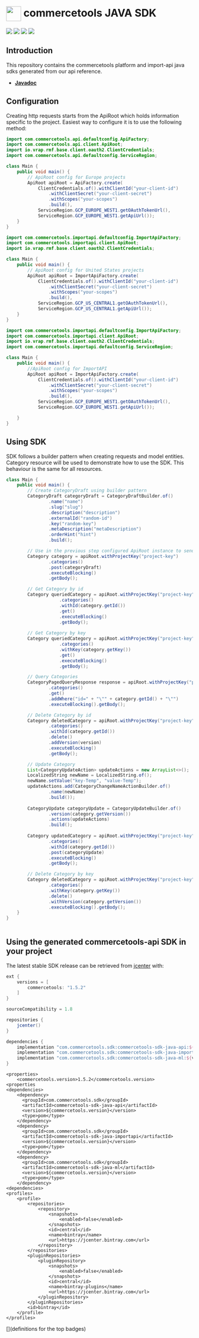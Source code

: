 # <img src="build/theme/resources/CT_cube_200px.png" width="40" align="center"></img> commercetools JAVA SDK


[![][travis img]][travis]
[![][maven img]][maven]
[![][snyk img]][snyk]
[![][license img]][license]

## Introduction

This repository contains the commercetools platform and import-api java sdks generated from our api reference.

* [<strong>Javadoc</strong>](https://commercetools.github.io/commercetools-sdk-java-v2/javadoc/index.html)

## Configuration

Creating http requests starts from the ApiRoot which  holds information specific to the project. Easiest way to configure it is to use the following method:

```java
import com.commercetools.api.defaultconfig.ApiFactory;
import com.commercetools.api.client.ApiRoot;
import io.vrap.rmf.base.client.oauth2.ClientCredentials;
import com.commercetools.api.defaultconfig.ServiceRegion;

class Main {
    public void main() {
        // ApiRoot config for Europe projects
        ApiRoot apiRoot = ApiFactory.create(
            ClientCredentials.of().withClientId("your-client-id")
                .withClientSecret("your-client-secret")
                .withScopes("your-scopes")
                .build(),
            ServiceRegion.GCP_EUROPE_WEST1.getOAuthTokenUrl(),
            ServiceRegion.GCP_EUROPE_WEST1.getApiUrl());
    }
}
```

```java
import com.commercetools.importapi.defaultconfig.ImportApiFactory;
import com.commercetools.importapi.client.ApiRoot;
import io.vrap.rmf.base.client.oauth2.ClientCredentials;

class Main {
    public void main() {
        // ApiRoot config for United States projects
        ApiRoot apiRoot = ImportApiFactory.create(
            ClientCredentials.of().withClientId("your-client-id")
                .withClientSecret("your-client-secret")
                .withScopes("your-scopes")
                .build(),
            ServiceRegion.GCP_US_CENTRAL1.getOAuthTokenUrl(),
            ServiceRegion.GCP_US_CENTRAL1.getApiUrl());
    }
}
```

```java
import com.commercetools.importapi.defaultconfig.ImportApiFactory;
import com.commercetools.importapi.client.ApiRoot;
import io.vrap.rmf.base.client.oauth2.ClientCredentials;
import com.commercetools.importapi.defaultconfig.ServiceRegion;

class Main {
    public void main() {
        //ApiRoot config for ImportAPI
        ApiRoot apiRoot = ImportApiFactory.create(
            ClientCredentials.of().withClientId("your-client-id")
                .withClientSecret("your-client-secret")
                .withScopes("your-scopes")
                .build(),
            ServiceRegion.GCP_EUROPE_WEST1.getOAuthTokenUrl(),
            ServiceRegion.GCP_EUROPE_WEST1.getApiUrl());

    }
}
```

## Using SDK

SDK follows a builder pattern when creating requests and model entities. Category resource will be used to demonstrate how to use the SDK. This behaviour is the same for all resources.

```java
class Main {
    public void main() {
        // Create CategoryDraft using builder pattern
        CategoryDraft categoryDraft = CategoryDraftBuilder.of()
                .name("name")
                .slug("slug")
                .description("description")
                .externalId("random-id")
                .key("random-key")
                .metaDescription("metaDescription")
                .orderHint("hint")
                .build();

        // Use in the previous step configured ApiRoot instance to send and receive a newly created Category
        Category category = apiRoot.withProjectKey("project-key")
                .categories()
                .post(categoryDraft)
                .executeBlocking()
                .getBody();

        // Get Category by id
        Category queriedCategory = apiRoot.withProjectKey("project-key")
                    .categories()
                    .withId(category.getId())
                    .get()
                    .executeBlocking()
                    .getBody();
                    
        // Get Category by key
        Category queriedCategory = apiRoot.withProjectKey("project-key")
                    .categories()
                    .withKey(category.getKey())
                    .get()
                    .executeBlocking()
                    .getBody();

        // Query Categories
        CategoryPagedQueryResponse response = apiRoot.withProjectKey("project-key")
                .categories()
                .get()
                .addWhere("id=" + "\"" + category.getId() + "\"")
                .executeBlocking().getBody();

        // Delete Category by id
        Category deletedCategory = apiRoot.withProjectKey("project-key")
                .categories()
                .withId(category.getId())
                .delete()
                .addVersion(version)
                .executeBlocking()
                .getBody();

        // Update Category
        List<CategoryUpdateAction> updateActions = new ArrayList<>();
        LocalizedString newName = LocalizedString.of();
        newName.setValue("key-Temp", "value-Temp");
        updateActions.add(CategoryChangeNameActionBuilder.of()
                .name(newName)
                .build());
        
        CategoryUpdate categoryUpdate = CategoryUpdateBuilder.of()
                .version(category.getVersion())
                .actions(updateActions)
                .build();
        
        Category updatedCategory = apiRoot.withProjectKey("project-key")
                .categories()
                .withId(category.getId())
                .post(categoryUpdate)
                .executeBlocking()
                .getBody();

        // Delete Category by key
        Category deletedCategory = apiRoot.withProjectKey("project-key")
                .categories()
                .withKey(category.getKey())
                .delete()
                .withVersion(category.getVersion())
                .executeBlocking().getBody();        
    }
}
                
```
                
## Using the generated commercetools-api SDK in your project

The latest stable SDK release can be retrieved from [jcenter](https://bintray.com/bintray/jcenter?filterByPkgName=commercetools-sdk-java) with:

```gradle
ext {
    versions = [
        commercetools: "1.5.2"
    ]
}

sourceCompatibility = 1.8

repositories {
    jcenter()
}

dependencies {
    implementation "com.commercetools.sdk:commercetools-sdk-java-api:${versions.commercetools}"
    implementation "com.commercetools.sdk:commercetools-sdk-java-importapi:${versions.commercetools}"
    implementation "com.commercetools.sdk:commercetools-sdk-java-ml:${versions.commercetools}"
}
```
```maven
<properties>
    <commercetools.version>1.5.2</commercetools.version>
<properties
<dependencies>
    <dependency>
      <groupId>com.commercetools.sdk</groupId>
      <artifactId>commercetools-sdk-java-api</artifactId>
      <version>${commercetools.version}</version>
      <type>pom</type>
    </dependency>
    <dependency>
      <groupId>com.commercetools.sdk</groupId>
      <artifactId>commercetools-sdk-java-importapi</artifactId>
      <version>${commercetools.version}</version>
      <type>pom</type>
    </dependency>
    <dependency>
      <groupId>com.commercetools.sdk</groupId>
      <artifactId>commercetools-sdk-java-ml</artifactId>
      <version>${commercetools.version}</version>
      <type>pom</type>
    </dependency>
<dependencies>
<profiles>
    <profile>
        <repositories>
            <repository>
                <snapshots>
                    <enabled>false</enabled>
                </snapshots>
                <id>central</id>
                <name>bintray</name>
                <url>https://jcenter.bintray.com</url>
            </repository>
        </repositories>
        <pluginRepositories>
            <pluginRepository>
                <snapshots>
                    <enabled>false</enabled>
                </snapshots>
                <id>central</id>
                <name>bintray-plugins</name>
                <url>https://jcenter.bintray.com</url>
            </pluginRepository>
        </pluginRepositories>
        <id>bintray</id>
    </profile>
</profiles>
```

[](definitions for the top badges)

[travis]:https://travis-ci.com/github/commercetools/commercetools-sdk-java-v2
[travis img]:https://travis-ci.com/commercetools/commercetools-sdk-java-v2.svg?branch=master

[snyk]:https://snyk.io/test/github/commercetools/commercetools-sdk-java-v2
[snyk img]:https://snyk.io/test/github/commercetools/commercetools-sdk-java-v2/badge.svg

[maven]:https://search.maven.org/search?q=g:com.commercetools.sdk%20AND%20a:commercetools-sdk-java-api
[maven img]:https://maven-badges.herokuapp.com/maven-central/com.commercetools.sdk/commercetools-sdk-java-api/badge.svg

[mavenimportapi]:https://search.maven.org/search?q=g:com.commercetools.sdk%20AND%20a:commercetools-sdk-java-importapi
[mavenimportapi img]:https://maven-badges.herokuapp.com/maven-central/com.commercetools.sdk/commercetools-sdk-java-importapi/badge.svg

[license]:LICENSE.md
[license img]:https://img.shields.io/badge/License-Apache%202-blue.svg
